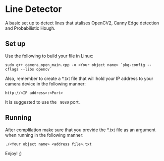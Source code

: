 # Line Detector

A basic set up to detect lines that utalises OpenCV2, Canny Edge detection and Probabilistic Hough.

## Set up

Use the following to build your file in Linux:
```
sudo g++ camera_open_main.cpp -o <Your object name> `pkg-config --cflags --libs opencv`
```
Also, remember to create a *.txt file that will hold your IP address to your camera device in the following manner:
```
http://<IP address>:<Port>
```
It is suggested to use the ``` 8080``` port.

## Running
After complilation make sure that you provide the *.txt file as an argument when running in the following manner:
```
./<Your object name> <address file>.txt
```

Enjoy! ;)
